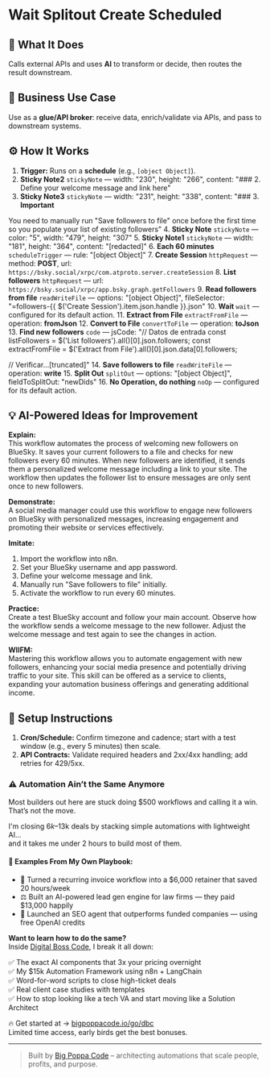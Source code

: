 # Wait Splitout Create Scheduled
## 🚀 What It Does
Calls external APIs and uses **AI** to transform or decide, then routes the result downstream.

## 💼 Business Use Case
Use as a **glue/API broker**: receive data, enrich/validate via APIs, and pass to downstream systems.

## ⚙️ How It Works
1. **Trigger:** Runs on a **schedule** (e.g., `[object Object]`).
2. **Sticky Note2** `stickyNote` — width: "230", height: "266", content: "### 2. Define your welcome message and link here"
3. **Sticky Note3** `stickyNote` — width: "231", height: "338", content: "### 3. **Important** 

You need to manually run "Save followers to file" once before the first time so you populate your list of existing followers"
4. **Sticky Note** `stickyNote` — color: "5", width: "479", height: "307"
5. **Sticky Note1** `stickyNote` — width: "181", height: "364", content: "[redacted]"
6. **Each 60 minutes** `scheduleTrigger` — rule: "[object Object]"
7. **Create Session** `httpRequest` — method: **POST**, url: `https://bsky.social/xrpc/com.atproto.server.createSession`
8. **List followers** `httpRequest` — url: `https://bsky.social/xrpc/app.bsky.graph.getFollowers`
9. **Read followers from file** `readWriteFile` — options: "[object Object]", fileSelector: "=followers-{{ $('Create Session').item.json.handle }}.json"
10. **Wait** `wait` — configured for its default action.
11. **Extract from File** `extractFromFile` — operation: **fromJson**
12. **Convert to File** `convertToFile` — operation: **toJson**
13. **Find new followers** `code` — jsCode: "// Datos de entrada
const listFollowers = $('List followers').all()[0].json.followers;
const extractFromFile = $('Extract from File').all()[0].json.data[0].followers;

// Verificar…[truncated]"
14. **Save followers to file** `readWriteFile` — operation: **write**
15. **Split Out** `splitOut` — options: "[object Object]", fieldToSplitOut: "newDids"
16. **No Operation, do nothing** `noOp` — configured for its default action.

## 💡 AI-Powered Ideas for Improvement
**Explain:**  
This workflow automates the process of welcoming new followers on BlueSky. It saves your current followers to a file and checks for new followers every 60 minutes. When new followers are identified, it sends them a personalized welcome message including a link to your site. The workflow then updates the follower list to ensure messages are only sent once to new followers.

**Demonstrate:**  
A social media manager could use this workflow to engage new followers on BlueSky with personalized messages, increasing engagement and promoting their website or services effectively.

**Imitate:**  
1. Import the workflow into n8n.
2. Set your BlueSky username and app password.
3. Define your welcome message and link.
4. Manually run "Save followers to file" initially.
5. Activate the workflow to run every 60 minutes.

**Practice:**  
Create a test BlueSky account and follow your main account. Observe how the workflow sends a welcome message to the new follower. Adjust the welcome message and test again to see the changes in action.

**WIIFM:**  
Mastering this workflow allows you to automate engagement with new followers, enhancing your social media presence and potentially driving traffic to your site. This skill can be offered as a service to clients, expanding your automation business offerings and generating additional income.

## 🔧 Setup Instructions
1. **Cron/Schedule:** Confirm timezone and cadence; start with a test window (e.g., every 5 minutes) then scale.
2. **API Contracts:** Validate required headers and 2xx/4xx handling; add retries for 429/5xx.

### ⚠️ Automation Ain’t the Same Anymore

Most builders out here are stuck doing $500 workflows and calling it a win.  
That’s not the move.  

I'm closing $6k–$13k deals by stacking simple automations with lightweight AI...  
and it takes me under 2 hours to build most of them.

#### 🧠 Examples From My Own Playbook:
- 🔁 Turned a recurring invoice workflow into a $6,000 retainer that saved 20 hours/week  
- ⚖️ Built an AI-powered lead gen engine for law firms — they paid $13,000 happily  
- 🚀 Launched an SEO agent that outperforms funded companies — using free OpenAI credits  

**Want to learn how to do the same?**  
Inside [Digital Boss Code](https://bigpoppacode.io/go/dbc), I break it all down:

✅ The exact AI components that 3x your pricing overnight  
✅ My $15k Automation Framework using n8n + LangChain  
✅ Word-for-word scripts to close high-ticket deals  
✅ Real client case studies with templates  
✅ How to stop looking like a tech VA and start moving like a Solution Architect  

🔥 Get started at → [bigpoppacode.io/go/dbc](https://bigpoppacode.io/go/dbc)  
Limited time access, early birds get the best bonuses.

---
> Built by [Big Poppa Code](https://bigpoppacode.io) – architecting automations that scale people, profits, and purpose.

